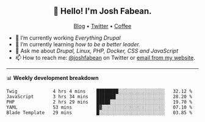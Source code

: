 <h2 align="center">👋 Hello! I'm Josh Fabean.</h2>
<p align="center">
  <a href="https://joshfabean.com">Blog</a> •
  <a href="https://twitter.com/fabean">Twitter</a> •
  <a href="https://www.buymeacoffee.com/LSxne6Yr4">Coffee</a>
</p>

- 🔭 I’m currently working *Everything Drupal*
- 🌱 I’m currently learning *how to be a better leader.*
- 💬 Ask me about *Drupal, Linux, PHP, Docker, CSS and JavaScript*
- 📫 How to reach me: [@joshfabean](https://twitter.com/joshfabean) on Twitter or [email from my website](https://joshfabean.com).

-------

📊 **Weekly development breakdown**
<!--START_SECTION:waka-->
```text
Twig             4 hrs 4 mins    ████████░░░░░░░░░░░░░░░░░   32.12 % 
JavaScript       3 hrs 34 mins   ███████░░░░░░░░░░░░░░░░░░   28.20 % 
PHP              2 hrs 29 mins   █████░░░░░░░░░░░░░░░░░░░░   19.70 % 
YAML             53 mins         █▓░░░░░░░░░░░░░░░░░░░░░░░   07.10 % 
Blade Template   29 mins         █░░░░░░░░░░░░░░░░░░░░░░░░   03.85 % 
```
<!--END_SECTION:waka-->

<!--
**fabean/fabean** is a ✨ _special_ ✨ repository because its `README.md` (this file) appears on your GitHub profile.

Here are some ideas to get you started:

- 🔭 I’m currently working on ...
- 🌱 I’m currently learning ...
- 👯 I’m looking to collaborate on ...
- 🤔 I’m looking for help with ...
- 💬 Ask me about ...
- 📫 How to reach me: ...
- 😄 Pronouns: ...
- ⚡ Fun fact: ...
-->

